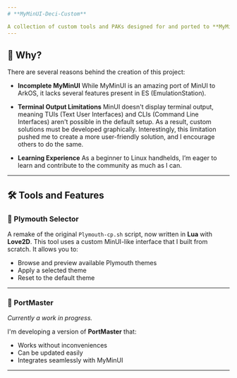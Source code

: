 ```yaml
---
# **MyMinUI-Deci-Custom**

A collection of custom tools and PAKs designed for and ported to **MyMinUI**.
---
```


## 🧐 Why?

There are several reasons behind the creation of this project:

- **Incomplete MyMinUI**
  While MyMinUI is an amazing port of MinUI to ArkOS, it lacks several features present in ES (EmulationStation).

- **Terminal Output Limitations**
  MinUI doesn't display terminal output, meaning TUIs (Text User Interfaces) and CLIs (Command Line Interfaces) aren't possible in the default setup. As a result, custom solutions must be developed graphically. Interestingly, this limitation pushed me to create a more user-friendly solution, and I encourage others to do the same.

- **Learning Experience**
  As a beginner to Linux handhelds, I’m eager to learn and contribute to the community as much as I can.

---

## 🛠️ Tools and Features

### 🎨 Plymouth Selector

A remake of the original `Plymouth-cp.sh` script, now written in **Lua** with **Love2D**. This tool uses a custom MinUI-like interface that I built from scratch. It allows you to:

- Browse and preview available Plymouth themes
- Apply a selected theme
- Reset to the default theme

---

### 🚧 PortMaster

_Currently a work in progress._

I'm developing a version of **PortMaster** that:

- Works without inconveniences
- Can be updated easily
- Integrates seamlessly with MyMinUI

---
